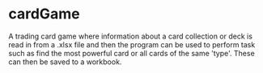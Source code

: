 # cardGame
A trading card game where information about a card collection or deck is read in from a .xlsx file and then the program can be used to perform task such as find the most powerful card or all cards of the same 'type'. These can then be saved to a workbook. 
